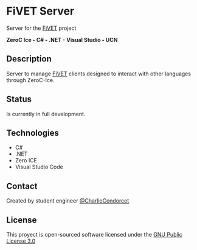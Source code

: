 # FiVET Server

  Server for the [FiVET](https://github.com/CharlieCondorcet/FiVET) project

  **ZeroC Ice  -  C#  -  .NET  -  Visual Studio  -  UCN**


## Description
  Server to manage [FiVET](https://github.com/CharlieCondorcet/FiVET) clients designed to interact with other languages through ZeroC-Ice.


##  Status
  Is currently in full development.
  

##  Technologies
  - C#
  - .NET
  - Zero ICE
  - Visual Studio Code
 
   
##  Contact
  Created by student engineer [@CharlieCondorcet](https://github.com/charliecondorcet)

  
##  License
  This proyect is open-sourced software licensed under the [GNU Public License 3.0](https://www.gnu.org/licenses/gpl-3.0.html)